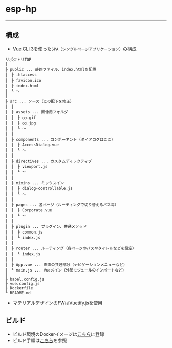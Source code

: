 # esp-hp
***

## 構成

- [Vue CLI 3](https://cli.vuejs.org/)を使った`SPA（シングルページアプリケーション）`の構成
```
リポジトリTOP
│
├ public ... 静的ファイル、index.htmlを配置
│　├ .htaccess
│　├ favicon.ico
│　├ index.html
│　└ ～
│
├ src ... ソース（この配下を修正）
│　│
│　├ assets ... 画像用フォルダ
│　│　├ ○○.gif
│　│　├ ○○.jpg
│　│　└ ～
│　│
│　├ components ... コンポーネント（ダイアログはここ）
│　│　├ AccessDialog.vue
│　│　└ ～
│　│
│　├ directives ... カスタムディレクティブ
│　│　├ viewport.js
│　│　└ ～
│　│
│　├ mixins ... ミックスイン
│　│　├ dialog-controllable.js
│　│　└ ～
│　│
│　├ pages ... 各ページ（ルーティングで切り替えるパス毎）
│　│　├ Corporate.vue
│　│　└ ～
│　│
│　├ plugin ... プラグイン、共通メソッド
│　│　├ common.js
│　│　└ index.js
│　│
│　├ router ... ルーティング（各ページのパスやタイトルなどを設定）
│　│　└ index.js
│　│
│　├ App.vue ... 画面の共通部分（ナビゲーションメニューなど）
│　└ main.js ... Vueメイン（外部モジュールのインポートなど）
│
├ babel.config.js
├ vue.config.js
├ Dockerfile
└ README.md
```
- マテリアルデザインのFWは[Vuetify.js](https://vuetifyjs.com)を使用

## ビルド
- ビルド環境のDockerイメージは[こちら](https://hub.docker.com/r/espnishikawa/esp-hp-build/)に登録
- ビルド手順は[こちら](https://github.com/esp-nishikawa/esp-hp/wiki/build)を参照

